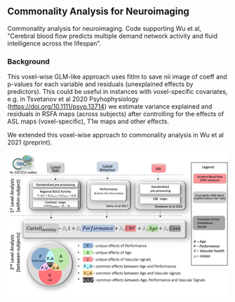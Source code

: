 ## Commonality Analysis for Neuroimaging

Commonality analysis for neuroimaging. Code supporting Wu et al, "Cerebral blood flow predicts multiple demand network activity and fluid intelligence across the lifespan".

### Background
This voxel-wise GLM-like approach uses fitlm to save nii image of coeff and p-values for each variable and residuals (unexplained effects by predictors). This could be useful in instances with voxel-specific covariates, e.g. in Tsvetanov et al 2020 Psyhophysiology (https://doi.org/10.1111/psyp.13714) we estimate variance explained and residuals in RSFA maps (across subjects) after controlling for the effects of ASL maps (voxel-specific), T1w maps and other effects.

We extended this voxel-wise approach to commonality analysis in Wu et al 2021 (preprint).


![image](./Figures/Figure_1.png)
